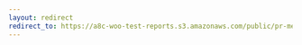```yaml
---
layout: redirect
redirect_to: https://a8c-woo-test-reports.s3.amazonaws.com/public/pr-merge/39574/e2e/index.html
---
```

